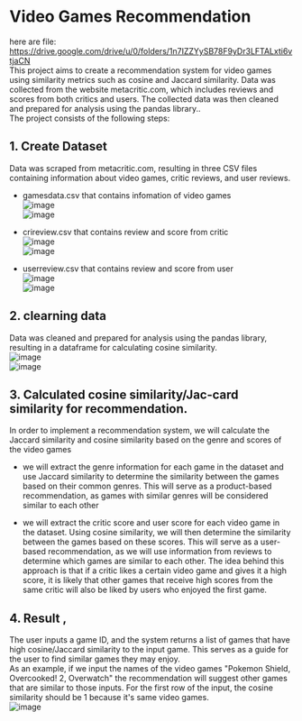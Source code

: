# Video Games Recommendation
here are file: https://drive.google.com/drive/u/0/folders/1n7IZZYySB78F9yDr3LFTALxti6vtjaCN <br/>
This project aims to create a recommendation system for video games using similarity metrics such as cosine and Jaccard similarity. Data was collected from the website metacritic.com, which includes reviews and scores from both critics and users. The collected data was then cleaned and prepared for analysis using the pandas library.. <br/>
The project consists of the following steps:<br/>

## 1. Create Dataset<br/>
Data was scraped from metacritic.com, resulting in three CSV files containing information about video games, critic reviews, and user reviews.<br/>
- gamesdata.csv that contains infomation of video games<br/>
![image](https://user-images.githubusercontent.com/118603598/211808425-e0557625-b186-4cc7-8348-2bcbc82b31cb.png)<br/>
![image](https://user-images.githubusercontent.com/118603598/211808535-53e2761b-0360-4699-8139-8d1d6aa6793d.png)<br/>

- crireview.csv that contains review and score from critic<br/>
![image](https://user-images.githubusercontent.com/118603598/211808638-0a8028e1-9ad0-42e2-9d92-cb447628a125.png)<br/>
![image](https://user-images.githubusercontent.com/118603598/211809332-1f3d70d0-a047-403c-a93f-e62215365401.png)<br/>

- userreview.csv that contains review and score from user<br/>
![image](https://user-images.githubusercontent.com/118603598/211808732-748d257c-6eab-4fb8-840c-9e51ea2bba1c.png)<br/>
![image](https://user-images.githubusercontent.com/118603598/211809424-248eafac-cae4-420d-a9b4-40eeb563f093.png)<br/>

## 2. clearning data <br/>
Data was cleaned and prepared for analysis using the pandas library, resulting in a dataframe for calculating cosine similarity.<br/>
![image](https://user-images.githubusercontent.com/118603598/211809659-7d2902e3-7699-47a5-9072-f741305dd1db.png)<br/>
![image](https://user-images.githubusercontent.com/118603598/211810020-38ff187d-c449-43b9-a3be-3e833bc22080.png)<br/>


## 3. Calculated cosine similarity/Jac-card similarity for recommendation.
In order to implement a recommendation system, we will calculate the Jaccard similarity and cosine similarity based on the genre and scores of the video games <br/>

- we will extract the genre information for each game in the dataset and use Jaccard similarity to determine the similarity between the games based on their common genres. This will serve as a product-based recommendation, as games with similar genres will be considered similar to each other<br/>

- we will extract the critic score and user score for each video game in the dataset. Using cosine similarity, we will then determine the similarity between the games based on these scores. This will serve as a user-based recommendation, as we will use information from reviews to determine which games are similar to each other. The idea behind this approach is that if a critic likes a certain video game and gives it a high score, it is likely that other games that receive high scores from the same critic will also be liked by users who enjoyed the first game.<br/>

## 4. Result , <br/>
The user inputs a game ID, and the system returns a list of games that have high cosine/Jaccard similarity to the input game. This serves as a guide for the user to find similar games they may enjoy.<br/>
As an example, if we input the names of the video games "Pokemon Shield, Overcooked! 2, Overwatch" the recommendation will suggest other games that are similar to those inputs. For the first row of the input, the cosine similarity should be 1 because it's same video games. <br/>
![image](https://user-images.githubusercontent.com/118603598/211811203-07d2de72-e66b-4530-94bc-c87b1c0abe5a.png)



